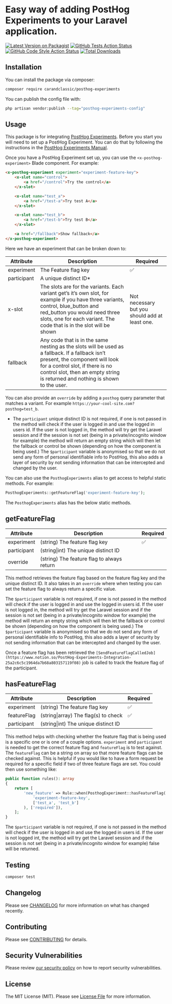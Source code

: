 # Easy way of adding PostHog Experiments to your Laravel application.

[![Latest Version on Packagist](https://img.shields.io/packagist/v/carandclassic/posthog-experiments.svg?style=flat-square)](https://packagist.org/packages/carandclassic/posthog-experiments)
[![GitHub Tests Action Status](https://img.shields.io/github/workflow/status/carandclassic/posthog-experiments/run-tests?label=tests)](https://github.com/carandclassic/posthog-experiments/actions?query=workflow%3Arun-tests+branch%3Amain)
[![GitHub Code Style Action Status](https://img.shields.io/github/workflow/status/carandclassic/posthog-experiments/Fix%20PHP%20code%20style%20issues?label=code%20style)](https://github.com/carandclassic/posthog-experiments/actions?query=workflow%3A"Fix+PHP+code+style+issues"+branch%3Amain)
[![Total Downloads](https://img.shields.io/packagist/dt/carandclassic/posthog-experiments.svg?style=flat-square)](https://packagist.org/packages/carandclassic/posthog-experiments)

## Installation

You can install the package via composer:

```bash
composer require carandclassic/posthog-experiments
```

You can publish the config file with:

```bash
php artisan vendor:publish --tag="posthog-experiments-config"
```

## Usage

This package is for integrating [PostHog Experiments](https://posthog.com/manual/experimentation). Before you start you will need to set up a PostHog Experiment. You can do that by following the instructions in the [PostHog Experiments Manual](https://posthog.com/manual/experimentation).

Once you have a PostHog Experiment set up, you can use the `<x-posthog-experiment>` Blade component. For example:

```html
<x-posthog-experiment experiment="experiment-feature-key">
    <x-slot name="control">
        <a href="/control">Try the control</a>
    </x-slot>

    <x-slot name="test_a">
        <a href="/test-a">Try test A</a>
    </x-slot>

    <x-slot name="test_b">
        <a href="/test-b">Try test B</a>
    </x-slot>

    <a href="/fallback">Show fallback</a>
</x-posthog-experiment>
```

Here we have an experiment that can be broken down to:

| Attribute | Description | Required |
| --- | --- | --- |
| experiment | The Feature flag key | ✅ |
| participant | A unique distinct ID* |  |
| x-slot | The slots are for the variants. Each variant get’s it’s own slot, for example if you have three variants, control, blue_button and red_button you would need three slots, one for each variant. The code that is in the slot will be shown | Not necessary but you should add at least one. |
| fallback | Any code that is in the same nesting as the slots will be used as a fallback. If a fallback isn’t present, the component will look for a control slot, if there is no control slot, then an empty string is returned and nothing is shown to the user. |  |

You can also provide an `override` by adding a `posthog` query parameter that matches a variant. For example `https://your-cool-site.com?posthog=test_b`.

* The `participant` unique distinct ID is not required, if one is not passed in the method will check if the user is logged in and use the logged in users id. If the user is not logged in, the method will try get the Laravel session and if the session is not set (being in a private/incognito window for example) the method will return an empty string which will then let the fallback or control be shown (depending on how the component is being used.) The `$participant` variable is anonymised so that we do not send any form of personal identifiable info to PostHog, this also adds a layer of security by not sending information that can be intercepted and changed by the user.

You can also use the `PosthogExperiments` alias to get access to helpful static methods. For example:

```php
PosthogExperiments::getFeatureFlag('experiment-feature-key');
```

The `PosthogExperiments` alias has the below static methods.

## getFeatureFlag

| Attribute | Description | Required |
| --- | --- | --- |
| experiment | (string) The feature flag key | ✅ |
| participant | (string\|int) The unique distinct ID |  |
| override | (string) The feature flag to always return |  |

This method retrieves the feature flag based on the feature flag key and the unique distinct ID. It also takes in an `override` where when testing you can set the feature flag to always return a specific value.

The `$participant` variable is not required, if one is not passed in the method will check if the user is logged in and use the logged in users id. If the user is not logged in, the method will try get the Laravel session and if the session is not set (being in a private/incognito window for example) the method will return an empty string which will then let the fallback or control be shown (depending on how the component is being used.) The `$participant` variable is anonymised so that we do not send any form of personal identifiable info to PostHog, this also adds a layer of security by not sending information that can be intercepted and changed by the user.

Once a feature flag has been retrieved the `[SendFeatureFlagCalledJob](https://www.notion.so/PostHog-Experiments-Integration-25a2c6c5c1964da7b68a803157119f08)` job is called to track the feature flag of the participant.

## hasFeatureFlag

| Attribute | Description | Required |
| --- | --- | --- |
| experiment | (string) The feature flag key | ✅ |
| featureFlag | (string\|array) The flag(s) to check | ✅ |
| participant | (string\|int) The unique distinct ID |  |

This method helps with checking whether the feature flag that is being used is a specific one or is one of a couple options. `experiment` and `participant` is needed to get the correct feature flag and `featureFlag` is to test against. The `featureFlag` can be a string on array so that more feature flags can be checked against. This is helpful if you would like to have a form request be required for a specific field if two of three feature flags are set. You could then use something like:

```php
public function rules(): array
{
    return [
        'new_feature' => Rule::when(PosthogExperiment::hasFeatureFlag(
            'experiment-feature-key',
            ['test_a', 'test_b']
        ), ['required']),
    ];
}
```

The `$participant` variable is not required, if one is not passed in the method will check if the user is logged in and use the logged in users id. If the user is not logged int, the method will try get the Laravel session and if the session is not set (being in a private/incognito window for example) false will be returned.

## Testing

```bash
composer test
```

## Changelog

Please see [CHANGELOG](CHANGELOG.md) for more information on what has changed recently.

## Contributing

Please see [CONTRIBUTING](CONTRIBUTING.md) for details.

## Security Vulnerabilities

Please review [our security policy](../../security/policy) on how to report security vulnerabilities.

## License

The MIT License (MIT). Please see [License File](LICENSE.md) for more information.
